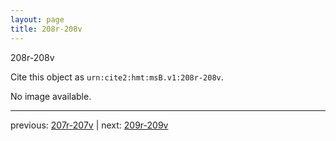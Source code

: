 ```yaml
---
layout: page
title: 208r-208v
---
```


208r-208v

Cite this object as `urn:cite2:hmt:msB.v1:208r-208v`.

No image available. 



---

previous: [207r-207v](../207r-207v/) | next: [209r-209v](../209r-209v/)